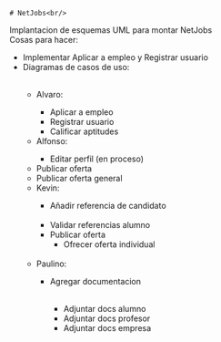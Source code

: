     # NetJobs<br/>
Implantacion de esquemas UML para montar NetJobs<br/>
Cosas para hacer:<br/>
    <ul>
        <li> Implementar Aplicar a empleo y Registrar usuario</li>
        <li> Diagramas de casos de uso:</li>
        <ul>   
            <li>Alvaro:</li>
            <ul>
                <li> Aplicar a empleo</li>
                <li> Registrar usuario</li>
                <li> Calificar aptitudes</li>
            </ul>
            <li>Alfonso:</li>
            <ul>
                <li> Editar perfil (en proceso)</li>
            </ul>
            <li> Publicar oferta</li>
                    <li> Publicar oferta general</li>
            <li>Kevin:</li>
            <ul>
                <li>Añadir referencia de candidato</li>            
                <li> Validar referencias alumno</li>
                <li> Publicar oferta
                    <ul>
                        <li> Ofrecer oferta individual</li>
                    </ul>
            </ul>            
            <li>Paulino:</li>
            <ul>
                <li>Agregar documentacion</li>
                    <ul>      
                        <li> Adjuntar docs alumno</li>
                        <li> Adjuntar docs profesor</li>
                        <li> Adjuntar docs empresa</li>
                    </ul>                
            </ul>             
        </ul>
    </ul>
